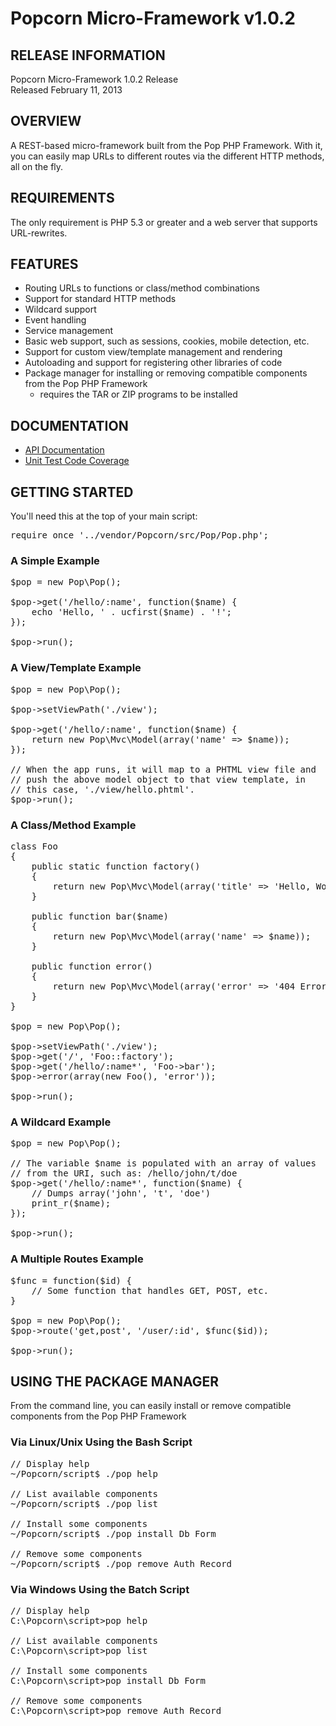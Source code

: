 Popcorn Micro-Framework v1.0.2
==============================

RELEASE INFORMATION
-------------------
Popcorn Micro-Framework 1.0.2 Release  
Released February 11, 2013

OVERVIEW
--------
A REST-based micro-framework built from the Pop PHP Framework.
With it, you can easily map URLs to different routes via the
different HTTP methods, all on the fly.

REQUIREMENTS
------------
The only requirement is PHP 5.3 or greater and a web server
that supports URL-rewrites.

FEATURES
--------
* Routing URLs to functions or class/method combinations
* Support for standard HTTP methods
* Wildcard support
* Event handling
* Service management
* Basic web support, such as sessions, cookies, mobile detection, etc.
* Support for custom view/template management and rendering
* Autoloading and support for registering other libraries of code
* Package manager for installing or removing compatible components from the Pop PHP Framework
    - requires the TAR or ZIP programs to be installed

DOCUMENTATION
-------------
* [API Documentation](http://popcorn.popphp.org/docs/api/)
* [Unit Test Code Coverage](http://popcorn.popphp.org/docs/cc/)

GETTING STARTED
---------------
You'll need this at the top of your main script:

<pre>
require_once '../vendor/Popcorn/src/Pop/Pop.php';
</pre>

### A Simple Example
<pre>
$pop = new Pop\Pop();

$pop->get('/hello/:name', function($name) {
    echo 'Hello, ' . ucfirst($name) . '!';
});

$pop->run();
</pre>

### A View/Template Example
<pre>
$pop = new Pop\Pop();

$pop->setViewPath('./view');

$pop->get('/hello/:name', function($name) {
    return new Pop\Mvc\Model(array('name' => $name));
});

// When the app runs, it will map to a PHTML view file and
// push the above model object to that view template, in
// this case, './view/hello.phtml'.
$pop->run();
</pre>

### A Class/Method Example
<pre>
class Foo
{
    public static function factory()
    {
        return new Pop\Mvc\Model(array('title' => 'Hello, World!'));
    }

    public function bar($name)
    {
        return new Pop\Mvc\Model(array('name' => $name));
    }

    public function error()
    {
        return new Pop\Mvc\Model(array('error' => '404 Error: Page Not Found!'));
    }
}

$pop = new Pop\Pop();

$pop->setViewPath('./view');
$pop->get('/', 'Foo::factory');
$pop->get('/hello/:name*', 'Foo->bar');
$pop->error(array(new Foo(), 'error'));

$pop->run();
</pre>

### A Wildcard Example
<pre>
$pop = new Pop\Pop();

// The variable $name is populated with an array of values
// from the URI, such as: /hello/john/t/doe
$pop->get('/hello/:name*', function($name) {
    // Dumps array('john', 't', 'doe')
    print_r($name);
});

$pop->run();
</pre>

### A Multiple Routes Example
<pre>
$func = function($id) {
    // Some function that handles GET, POST, etc.
}

$pop = new Pop\Pop();
$pop->route('get,post', '/user/:id', $func($id));

$pop->run();
</pre>

USING THE PACKAGE MANAGER
-------------------------

From the command line, you can easily install or remove
compatible components from the Pop PHP Framework

### Via Linux/Unix Using the Bash Script

<pre>
// Display help
~/Popcorn/script$ ./pop help

// List available components
~/Popcorn/script$ ./pop list

// Install some components
~/Popcorn/script$ ./pop install Db Form

// Remove some components
~/Popcorn/script$ ./pop remove Auth Record
</pre>

### Via Windows Using the Batch Script

<pre>
// Display help
C:\Popcorn\script>pop help

// List available components
C:\Popcorn\script>pop list

// Install some components
C:\Popcorn\script>pop install Db Form

// Remove some components
C:\Popcorn\script>pop remove Auth Record
</pre>
